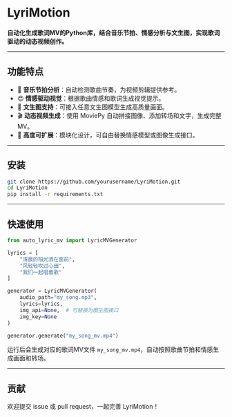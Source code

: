 # LyriMotion

**自动化生成歌词MV的Python库，结合音乐节拍、情感分析与文生图，实现歌词驱动的动态视频创作。**

---

## 功能特点

- 🎵 **音乐节拍分析**：自动检测歌曲节奏，为视频剪辑提供参考。  
- 😍 **情感驱动视觉**：根据歌曲情感和歌词生成视觉提示。  
- 🎨 **文生图支持**：可接入任意文生图模型生成高质量画面。  
- 🎬 **动态视频生成**：使用 MoviePy 自动拼接图像、添加转场和文字，生成完整MV。  
- 🔧 **高度可扩展**：模块化设计，可自由替换情感模型或图像生成接口。  

---

## 安装

```bash
git clone https://github.com/yourusername/LyriMotion.git
cd LyriMotion
pip install -r requirements.txt
```

---

## 快速使用

```python
from auto_lyric_mv import LyricMVGenerator

lyrics = [
    "清晨的阳光洒在窗前",
    "风轻轻吹过心田",
    "我们一起唱着歌"
]

generator = LyricMVGenerator(
    audio_path="my_song.mp3",
    lyrics=lyrics,
    img_api=None,  # 可替换为图生图接口
    img_key=None
)

generator.generate("my_song_mv.mp4")
```
运行后会生成对应的歌词MV文件 ```my_song_mv.mp4```，自动按照歌曲节拍和情感生成画面和转场。

---

## 贡献

欢迎提交 issue 或 pull request，一起完善 LyriMotion！

